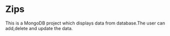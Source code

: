 # Zips

This is a MongoDB project which displays data from database.The user can add,delete and update the data.